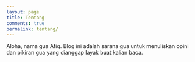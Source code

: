 ```yaml
---
layout: page
title: Tentang
comments: true
permalink: tentang/
---
```


Aloha, nama gua Afiq. Blog ini adalah sarana gua untuk menuliskan opini dan pikiran gua yang dianggap layak buat kalian baca. 
